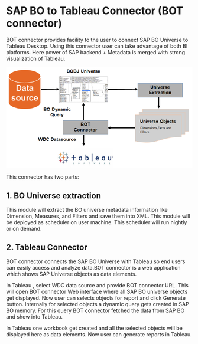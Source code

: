 ﻿# SAP BO to Tableau Connector (BOT connector)

BOT connector provides facility to the user to connect SAP BO Universe to Tableau Desktop. Using this connector user can take advantage of both BI platforms. Here power of SAP backend + Metadata is merged with strong visualization of Tableau.

![BOT architecture](/BOT-architecture.png)

This connector has two parts:

## 1. BO Universe extraction

This module will extract the BO universe metadata information like Dimension, Measures, and Filters and save them into XML. This module will be deployed as scheduler on user machine. This scheduler will run nightly or on demand.

## 2. Tableau Connector

BOT connector connects the SAP BO Universe with Tableau so end users can easily access and analyze data.BOT connector is a web application which shows SAP Universe objects as data elements. 

In Tableau , select WDC data source and provide BOT connector URL. This will open BOT connector Web interface where all SAP BO universe objects get displayed. Now user can selects objects for report and click Generate button. Internally for selected objects a dynamic query gets created in SAP BO memory. For this query BOT connector fetched the data from SAP BO and show into Tableau.

In Tableau one workbook get created and all the selected objects will be displayed here as data elements. Now user can generate reports in Tableau.
